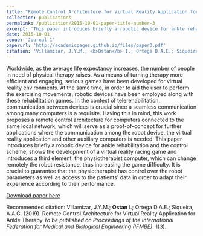 ```yaml
---
title: "Remote Control Architecture for Virtual Reality Application for Ankle Therapy"
collection: publications
permalink: /publication/2015-10-01-paper-title-number-3
excerpt: 'This paper introduces briefly a robotic device for ankle rehabilitation and the control scheme, shows the development of a virtual reality racing game and introduces a third element, the physiotherapist computer, which can change remotely the robot resistance, thus increasing the game difficulty.'
date: 2015-10-01
venue: 'Journal 1'
paperurl: 'http://academicpages.github.io/files/paper3.pdf'
citation: 'Villamizar, J.Y.M.; <b>Ostan</b> I.; Ortega D.A.E.; Siqueira, A.A.G. (2019). &quot;Remote Control Architecture for Virtual Reality Application for Ankle Therapy&quot; <i>To be published on Proceedings of the International Federation for Medical and Biological Engineering (IFMBE)</i>. 1(3).'
---
```

Worldwide, as the average life expectancy increases, the number of people in need of physical therapy raises. As a means of turning therapy more efficient and engaging, serious games have been developed for virtual reality environments. At the same time, in order to aid the user to perform the exercising movements, robotic devices have been employed along with these rehabilitation games. In the context of telerehabilitation, communication between devices is crucial since a seamless communication among many computers is a requisite. 
Having this in mind, this work proposes a remote control architecture for computers connected to the same local network, which will serve as a proof-of-concept for further applications where the communication among the robot device, the virtual reality application and other auxiliary computers is needed. This paper introduces briefly a robotic device for ankle rehabilitation and the control scheme, shows the development of a virtual reality racing game and introduces a third element, the physiotherapist computer, which can change remotely the robot resistance, thus increasing the game difficulty. It is crucial to guarantee that the physiotherapist has control over the robot parameters as well as access to the patients' data in order to adapt their experience according to their performance.

[Download paper here](http://academicpages.github.io/files/paper3.pdf)

Recommended citation: Villamizar, J.Y.M.; <b>Ostan</b> I.; Ortega D.A.E.; Siqueira, A.A.G. (2019). Remote Control Architecture for Virtual Reality Application for Ankle Therapy <i>To be published on Proceedings of the International Federation for Medical and Biological Engineering (IFMBE)</i>. 1(3).
